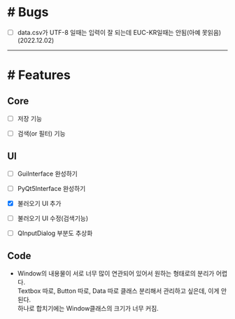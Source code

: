 # # Bugs
 - [ ] data.csv가 UTF-8 일때는 입력이 잘 되는데 EUC-KR일때는 안됨(아예 못읽음) (2022.12.02)  
  
- - -
  
# # Features
 ## Core
 - [ ] 저장 기능
 - [ ] 검색(or 필터) 기능


 ## UI
 - [ ] GuiInterface 완성하기
 - [ ] PyQt5Interface 완성하기

 - [x] 불러오기 UI 추가
 - [ ] 불러오기 UI 수정(검색기능)
 
 - [ ] QInputDialog 부분도 추상화


 ## Code
 - Window의 내용물이 서로 너무 많이 연관되어 있어서 원하는 형태로의 분리가 어렵다.  
    Textbox 따로, Button 따로, Data 따로 클래스 분리해서 관리하고 싶은데, 이게 안된다.  
    하나로 합치기에는 Window클래스의 크기가 너무 커짐.  